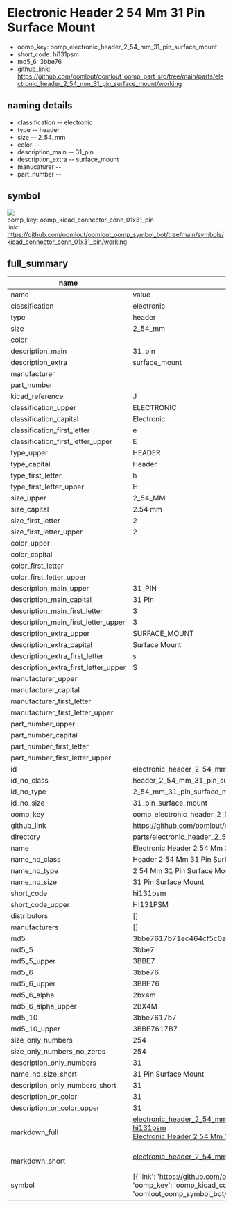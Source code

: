 # Electronic Header 2 54 Mm 31 Pin Surface Mount

  
* oomp_key: oomp_electronic_header_2_54_mm_31_pin_surface_mount 
* short_code: hi131psm
* md5_6: 3bbe76  
* github_link: https://github.com/oomlout/oomlout_oomp_part_src/tree/main/parts/electronic_header_2_54_mm_31_pin_surface_mount/working  
## naming details
* classification -- electronic
* type -- header
* size -- 2_54_mm
* color -- 
* description_main -- 31_pin
* description_extra -- surface_mount
* manucaturer -- 
* part_number -- 



## symbol

![](symbol/{index}}/working/working_600.png)  
oomp_key: oomp_kicad_connector_conn_01x31_pin  
link: https://github.com/oomlout/oomlout_oomp_symbol_bot/tree/main/symbols/kicad_connector_conn_01x31_pin/working  


## full_summary
| name | value | 
| --- | --- | 
| name | value | 
| classification | electronic | 
| type | header | 
| size | 2_54_mm | 
| color |  | 
| description_main | 31_pin | 
| description_extra | surface_mount | 
| manufacturer |  | 
| part_number |  | 
| kicad_reference | J | 
| classification_upper | ELECTRONIC | 
| classification_capital | Electronic | 
| classification_first_letter | e | 
| classification_first_letter_upper | E | 
| type_upper | HEADER | 
| type_capital | Header | 
| type_first_letter | h | 
| type_first_letter_upper | H | 
| size_upper | 2_54_MM | 
| size_capital | 2.54 mm | 
| size_first_letter | 2 | 
| size_first_letter_upper | 2 | 
| color_upper |  | 
| color_capital |  | 
| color_first_letter |  | 
| color_first_letter_upper |  | 
| description_main_upper | 31_PIN | 
| description_main_capital | 31 Pin | 
| description_main_first_letter | 3 | 
| description_main_first_letter_upper | 3 | 
| description_extra_upper | SURFACE_MOUNT | 
| description_extra_capital | Surface Mount | 
| description_extra_first_letter | s | 
| description_extra_first_letter_upper | S | 
| manufacturer_upper |  | 
| manufacturer_capital |  | 
| manufacturer_first_letter |  | 
| manufacturer_first_letter_upper |  | 
| part_number_upper |  | 
| part_number_capital |  | 
| part_number_first_letter |  | 
| part_number_first_letter_upper |  | 
| id | electronic_header_2_54_mm_31_pin_surface_mount | 
| id_no_class | header_2_54_mm_31_pin_surface_mount | 
| id_no_type | 2_54_mm_31_pin_surface_mount | 
| id_no_size | 31_pin_surface_mount | 
| oomp_key | oomp_electronic_header_2_54_mm_31_pin_surface_mount | 
| github_link | https://github.com/oomlout/oomlout_oomp_part_src/tree/main/parts/electronic_header_2_54_mm_31_pin_surface_mount/working | 
| directory | parts/electronic_header_2_54_mm_31_pin_surface_mount | 
| name | Electronic Header 2 54 Mm 31 Pin Surface Mount | 
| name_no_class | Header 2 54 Mm 31 Pin Surface Mount | 
| name_no_type | 2 54 Mm 31 Pin Surface Mount | 
| name_no_size | 31 Pin Surface Mount | 
| short_code | hi131psm | 
| short_code_upper | HI131PSM | 
| distributors | [] | 
| manufacturers | [] | 
| md5 | 3bbe7617b71ec464cf5c0a9b99d33893 | 
| md5_5 | 3bbe7 | 
| md5_5_upper | 3BBE7 | 
| md5_6 | 3bbe76 | 
| md5_6_upper | 3BBE76 | 
| md5_6_alpha | 2bx4m | 
| md5_6_alpha_upper | 2BX4M | 
| md5_10 | 3bbe7617b7 | 
| md5_10_upper | 3BBE7617B7 | 
| size_only_numbers | 254 | 
| size_only_numbers_no_zeros | 254 | 
| description_only_numbers | 31 | 
| name_no_size_short | 31 Pin Surface Mount | 
| description_only_numbers_short | 31 | 
| description_or_color | 31 | 
| description_or_color_upper | 31 | 
| markdown_full | [electronic_header_2_54_mm_31_pin_surface_mount](https://github.com/oomlout/oomlout_oomp_part_src/tree/main/parts/electronic_header_2_54_mm_31_pin_surface_mount/working)<br>[hi131psm](https://github.com/oomlout/oomlout_oomp_part_src/tree/main/parts/electronic_header_2_54_mm_31_pin_surface_mount/working)<br>[Electronic Header 2 54 Mm 31 Pin Surface Mount](https://github.com/oomlout/oomlout_oomp_part_src/tree/main/parts/electronic_header_2_54_mm_31_pin_surface_mount/working)<br><br> | 
| markdown_short | [electronic_header_2_54_mm_31_pin_surface_mount](https://github.com/oomlout/oomlout_oomp_part_src/tree/main/parts/electronic_header_2_54_mm_31_pin_surface_mount/working)<br><br> | 
| symbol | [{'link': 'https://github.com/oomlout/oomlout_oomp_symbol_bot/tree/main/symbols/kicad_connector_conn_01x31_pin', 'oomp_key': 'oomp_kicad_connector_conn_01x31_pin', 'directory': 'oomlout_oomp_symbol_bot/symbols/kicad_connector_conn_01x31_pin//working/working.kicad_sym', 'index': 0}] | 
